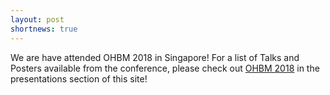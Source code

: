 ```yaml
---
layout: post
shortnews: true
---
```

We are have attended OHBM 2018 in Singapore! For a list of Talks and Posters available from the conference, please check out <a href="http://www.nisox.org/presentations/OHBM2018/">OHBM 2018</a> in the presentations section of this site!
